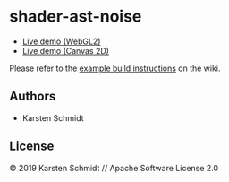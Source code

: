 # shader-ast-noise

- [Live demo (WebGL2)](http://demo.thi.ng/umbrella/shader-ast-noise/)
- [Live demo (Canvas 2D)](http://demo.thi.ng/umbrella/shader-ast-noise/#2d)

Please refer to the [example build instructions](https://github.com/thi-ng/umbrella/wiki/Example-build-instructions) on the wiki.

## Authors

- Karsten Schmidt

## License

&copy; 2019 Karsten Schmidt // Apache Software License 2.0
